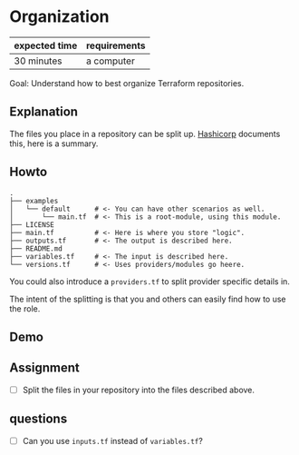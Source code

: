# Organization

|expected time|requirements|
|-------------|------------|
| 30 minutes  | a computer |

Goal: Understand how to best organize Terraform repositories.

## Explanation

The files you place in a repository can be split up. [Hashicorp](https://www.terraform.io/docs/language/modules/develop/structure.html) documents this, here is a summary.

## Howto

```tree
.
├── examples
│   └── default      # <- You can have other scenarios as well.
│       └── main.tf  # <- This is a root-module, using this module.
├── LICENSE
├── main.tf          # <- Here is where you store "logic".
├── outputs.tf       # <- The output is described here.
├── README.md
├── variables.tf     # <- The input is described here.
└── versions.tf      # <- Uses providers/modules go heere.
```

You could also introduce a `providers.tf` to split provider specific details in.

The intent of the splitting is that you and others can easily find how to use the role.

## Demo

## Assignment

- [ ] Split the files in your repository into the files described above.

## questions

- [ ] Can you use `inputs.tf` instead of `variables.tf`?
